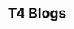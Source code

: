 ---
layout: blogs1
title : "T4 Blogs"
x1:     12
x2:     13
x3:     14
x4:     11

title1: "title1"
title2: "title2"
title3: "title3"
title4: "title4"

img1 : "/assets/img/ds.png"
img2 : "/assets/img/ds.png"
img3 : "img add"
img4 : "img add"

---